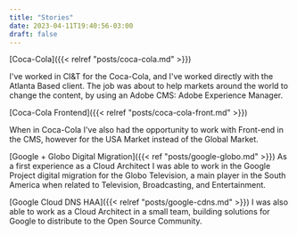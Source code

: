 ```yaml
---
title: "Stories"
date: 2023-04-11T19:40:56-03:00
draft: false
---
```

[Coca-Cola]({{< relref "posts/coca-cola.md" >}})

I've worked in CI&T for the Coca-Cola, and I've worked directly with the Atlanta Based client.
The job was about to help markets around the world to change the content, by using an Adobe CMS: Adobe Experience Manager. 

[Coca-Cola Frontend]({{< relref "posts/coca-cola-front.md" >}})

When in Coca-Cola I've also had the opportunity to work with Front-end in the CMS, however for the USA Market instead of the Global Market. 

[Google + Globo Digital Migration]({{< ref "posts/google-globo.md" >}})
As a first experience as a Cloud Architect I was able to work in the Google Project digital migration for the Globo Television, a main player in the South America when related to Television, Broadcasting, and Entertainment. 

[Google Cloud DNS HAA]({{< relref "posts/google-cdns.md" >}})
I was also able to work as a Cloud Architect in a small team, building solutions for Google to distribute to the Open Source Community. 

